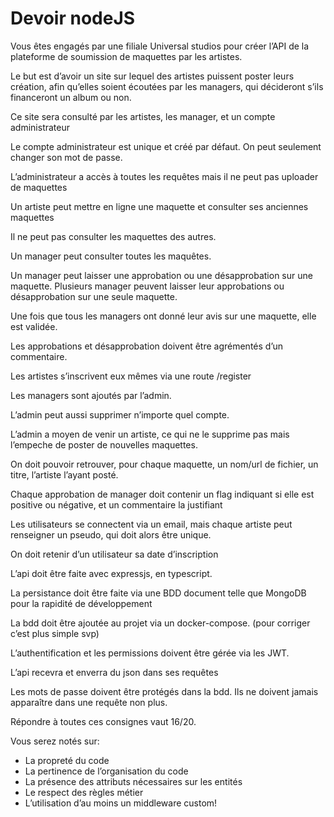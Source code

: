 # Devoir nodeJS

Vous êtes engagés par une filiale Universal studios pour créer l’API de la plateforme de soumission de maquettes par les artistes.

Le but est d’avoir un site sur lequel des artistes puissent poster leurs création, afin qu’elles soient écoutées par les managers, qui décideront s’ils financeront un album ou non.

Ce site sera consulté par les artistes, les manager, et un compte administrateur

Le compte administrateur est unique et créé par défaut. On peut seulement changer son mot de passe.

L’administrateur a accès à toutes les requêtes mais il ne peut pas uploader de maquettes

Un artiste peut mettre en ligne une maquette et consulter ses anciennes maquettes

Il ne peut pas consulter les maquettes des autres.

Un manager peut consulter toutes les maquêtes.

Un manager peut laisser une approbation ou une désapprobation sur une maquette. Plusieurs manager peuvent laisser leur approbations ou désapprobation sur une seule maquette.

Une fois que tous les managers ont donné leur avis sur une maquette, elle est validée.

Les approbations et désapprobation doivent être agrémentés d’un commentaire.

Les artistes s’inscrivent eux mêmes via une route /register

Les managers sont ajoutés par l’admin.

L’admin peut aussi supprimer n’importe quel compte.

L’admin a moyen de venir un artiste, ce qui ne le supprime pas mais l’empeche de poster de nouvelles maquettes.

On doit pouvoir retrouver, pour chaque maquette, un nom/url de fichier, un titre, l’artiste l’ayant posté.

Chaque approbation de manager doit contenir un flag indiquant si elle est positive ou négative, et un commentaire la justifiant

Les utilisateurs se connectent via un email, mais chaque artiste peut renseigner un pseudo, qui doit alors être unique.

On doit retenir d’un utilisateur sa date d’inscription

L’api doit être faite avec expressjs, en typescript.

La persistance doit être faite via une BDD document telle que MongoDB pour la rapidité de développement

La bdd doit être ajoutée au projet via un docker-compose. (pour corriger c’est plus simple svp)

L’authentification et les permissions doivent être gérée via les JWT.

L’api recevra et enverra du json dans ses requêtes

Les mots de passe doivent être protégés dans la bdd. Ils ne doivent jamais apparaître dans une requête non plus.

Répondre à toutes ces consignes vaut 16/20.

Vous serez notés sur:

- La propreté du code
- La pertinence de l’organisation du code
- La présence des attributs nécessaires sur les entités
- Le respect des règles métier
- L’utilisation d’au moins un middleware custom!
